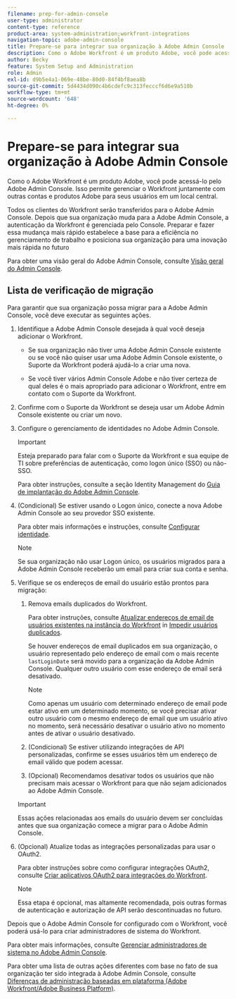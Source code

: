 ```yaml
---
filename: prep-for-admin-console
user-type: administrator
content-type: reference
product-area: system-administration;workfront-integrations
navigation-topic: adobe-admin-console
title: Prepare-se para integrar sua organização à Adobe Admin Console
description: Como o Adobe Workfront é um produto Adobe, você pode acessá-lo pelo Adobe Admin Console. Isso permite gerenciar o Workfront juntamente com outras contas e produtos Adobe para seus usuários em um local central.
author: Becky
feature: System Setup and Administration
role: Admin
exl-id: d9b5e4a1-069e-48be-80d0-84f4bf8aea8b
source-git-commit: 5d4434d090c4b6cdefc9c313fecccf6d6e9a510b
workflow-type: tm+mt
source-wordcount: '648'
ht-degree: 0%

---
```


# Prepare-se para integrar sua organização à Adobe Admin Console

<!-- Audited: 12/2023 -->

Como o Adobe Workfront é um produto Adobe, você pode acessá-lo pelo Adobe Admin Console. Isso permite gerenciar o Workfront juntamente com outras contas e produtos Adobe para seus usuários em um local central.

Todos os clientes do Workfront serão transferidos para o Adobe Admin Console. Depois que sua organização muda para a Adobe Admin Console, a autenticação da Workfront é gerenciada pelo Console. Preparar e fazer essa mudança mais rápido estabelece a base para a eficiência no gerenciamento de trabalho e posiciona sua organização para uma inovação mais rápida no futuro

Para obter uma visão geral do Adobe Admin Console, consulte [Visão geral do Admin Console](https://helpx.adobe.com/br/enterprise/using/admin-console.html).

## Lista de verificação de migração

Para garantir que sua organização possa migrar para a Adobe Admin Console, você deve executar as seguintes ações.

1. Identifique a Adobe Admin Console desejada à qual você deseja adicionar o Workfront.

   * Se sua organização não tiver uma Adobe Admin Console existente ou se você não quiser usar uma Adobe Admin Console existente, o Suporte da Workfront poderá ajudá-lo a criar uma nova.

   * Se você tiver vários Admin Console Adobe e não tiver certeza de qual deles é o mais apropriado para adicionar o Workfront, entre em contato com o Suporte da Workfront.

1. Confirme com o Suporte da Workfront se deseja usar um Adobe Admin Console existente ou criar um novo.

1. Configure o gerenciamento de identidades no Adobe Admin Console.

   >[!IMPORTANT]
   >
   >Esteja preparado para falar com o Suporte da Workfront e sua equipe de TI sobre preferências de autenticação, como logon único (SSO) ou não-SSO.

   Para obter instruções, consulte a seção Identity Management do [Guia de implantação do Adobe Admin Console](https://helpx.adobe.com/enterprise/using/deployment-planning.html).

1. (Condicional) Se estiver usando o Logon único, conecte a nova Adobe Admin Console ao seu provedor SSO existente.

   Para obter mais informações e instruções, consulte [Configurar identidade](https://helpx.adobe.com/enterprise/using/set-up-identity.html).

   >[!NOTE]
   >
   >Se sua organização não usar Logon único, os usuários migrados para a Adobe Admin Console receberão um email para criar sua conta e senha.

1. Verifique se os endereços de email do usuário estão prontos para migração:

   1. Remova emails duplicados do Workfront.

      Para obter instruções, consulte [Atualizar endereços de email de usuários existentes na instância do Workfront](/help/quicksilver/administration-and-setup/manage-workfront/security/prevent-duplicate-users.md#update-email-addresses-of-existing-users-in-your-workfront-instance) in [Impedir usuários duplicados](/help/quicksilver/administration-and-setup/manage-workfront/security/prevent-duplicate-users.md).

      Se houver endereços de email duplicados em sua organização, o usuário representado pelo endereço de email com o mais recente `lastLoginDate` será movido para a organização da Adobe Admin Console. Qualquer outro usuário com esse endereço de email será desativado.

      >[!NOTE]
      >
      >Como apenas um usuário com determinado endereço de email pode estar ativo em um determinado momento, se você precisar ativar outro usuário com o mesmo endereço de email que um usuário ativo no momento, será necessário desativar o usuário ativo no momento antes de ativar o usuário desativado.

   1. (Condicional) Se estiver utilizando integrações de API personalizadas, confirme se esses usuários têm um endereço de email válido que podem acessar.

   1. (Opcional) Recomendamos desativar todos os usuários que não precisam mais acessar o Workfront para que não sejam adicionados ao Adobe Admin Console.

   >[!IMPORTANT]
   >
   >Essas ações relacionadas aos emails do usuário devem ser concluídas antes que sua organização comece a migrar para o Adobe Admin Console.

1. (Opcional) Atualize todas as integrações personalizadas para usar o OAuth2.

   Para obter instruções sobre como configurar integrações OAuth2, consulte [Criar aplicativos OAuth2 para integrações do Workfront](../../administration-and-setup/configure-integrations/create-oauth-application.md).

   >[!NOTE]
   >
   >Essa etapa é opcional, mas altamente recomendada, pois outras formas de autenticação e autorização de API serão descontinuadas no futuro.

Depois que o Adobe Admin Console for configurado com o Workfront, você poderá usá-lo para criar administradores de sistema do Workfront.

Para obter mais informações, consulte [Gerenciar administradores de sistema no Adobe Admin Console](../../administration-and-setup/add-users/create-and-manage-users/admin-console.md).

Para obter uma lista de outras ações diferentes com base no fato de sua organização ter sido integrada à Adobe Admin Console, consulte [Diferenças de administração baseadas em plataforma (Adobe Workfront/Adobe Business Platform)](../../administration-and-setup/get-started-wf-administration/actions-in-admin-console.md).
